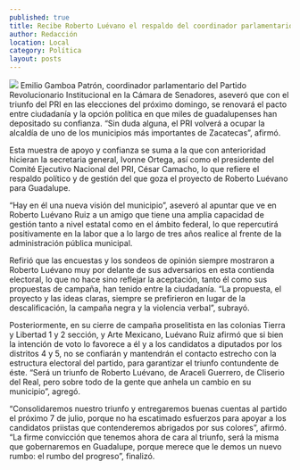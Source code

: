 ```yaml
---
published: true
title: Recibe Roberto Luévano el respaldo del coordinador parlamentario en el Senado
author: Redacción
location: Local
category: Política
layout: posts
---
```


![](http://i.imgur.com/Ruebjcam.jpg)
Emilio Gamboa Patrón, coordinador parlamentario del Partido Revolucionario Institucional en la Cámara de Senadores, aseveró que con el triunfo del PRI en las elecciones del próximo domingo, se renovará el pacto entre ciudadanía y la opción política en que miles de guadalupenses han depositado su confianza. “Sin duda alguna, el PRI volverá a ocupar la alcaldía de uno de los municipios más importantes de Zacatecas”, afirmó.
 
Esta muestra de apoyo y confianza se suma a la que con anterioridad hicieran la secretaria general, Ivonne Ortega, así como el presidente del Comité Ejecutivo Nacional del PRI, César Camacho, lo que refiere el respaldo político y de gestión del que goza el proyecto de Roberto Luévano para Guadalupe.
 
“Hay en él una nueva visión del municipio”, aseveró al apuntar que ve en Roberto Luévano Ruiz a un amigo que tiene una amplia capacidad de gestión tanto a nivel estatal como en el ámbito federal, lo que repercutirá positivamente en la labor que a lo largo de tres años realice al frente de la administración pública municipal.
 
Refirió que las encuestas y los sondeos de opinión siempre mostraron a Roberto Luévano muy por delante de sus adversarios en esta contienda electoral, lo que no hace sino reflejar la aceptación, tanto él como sus propuestas de campaña, han tenido entre la ciudadanía. “La propuesta, el proyecto y las ideas claras, siempre se prefirieron en lugar de la descalificación, la campaña negra y la violencia verbal”, subrayó.
 
Posteriormente, en su cierre de campaña proselitista en las colonias Tierra y Libertad 1 y 2 sección, y Arte Mexicano, Luévano Ruiz afirmó que si bien la intención de voto lo favorece a él y a los candidatos a diputados por los distritos 4 y 5, no se confiarán y mantendrán el contacto estrecho con la estructura electoral del partido, para garantizar el triunfo contundente de éste. “Será un triunfo de Roberto Luévano, de Araceli Guerrero, de Cliserio del Real, pero sobre todo de la gente que anhela un cambio en su municipio”, agregó.
 
“Consolidaremos nuestro triunfo y entregaremos buenas cuentas al partido el próximo 7 de julio, porque no ha escatimado esfuerzos para apoyar a los candidatos priistas que contenderemos abrigados por sus colores”, afirmó. “La firme convicción que tenemos ahora de cara al triunfo, será la misma que gobernaremos en Guadalupe, porque merece que le demos un nuevo rumbo: el rumbo del progreso”, finalizó.

